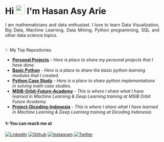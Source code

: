 

# Hi <img src="https://github.com/TheDudeThatCode/TheDudeThatCode/blob/master/Assets/Hi.gif" width="29px"> I'm Hasan Asy Arie

<p align="justify">
  I am mathematicians and data enthusiast. I love to learn Data Visualization, Big Data, Machine Learning, Data Mining, Python programming, SQL and other data science topics.
</p>

<br> 
✨ My Top Repositories


- [**Personal Projects**](https://github.com/hasanasyarie/Personal-Project) - *Here is place to share my personal projects that I have done.*
- [**Basic Python**](https://github.com/hasanasyarie/Basic-Python) - *Here is a place to share the basic python learning modules that I created.*
- [**Python Case Study**](https://github.com/hasanasyarie/Python-Case-Study) - *Here is a place to share python implementations in solving math case studies.*
- [**MSIB-Orbit-Future-Academy**](https://github.com/hasanasyarie/MSIB-Orbit-Future-Academy) - *This is where I share what I have learned in Machine Learning & Deep Learning training at MSIB Orbit Future Academy.*
- [**Project-Dicoding-Indonesia**](https://github.com/hasanasyarie/Project-Dicoding-Indonesia) - *This is where I share what I have learned in Machine Learning & Deep Learning training at Dicoding Indonesia.*

#### ✨ You can reach me at
<p>
  <a href="https://www.linkedin.com/in/hasan-asy-arie-82b0401b9/" target="_blank"><img alt="LinkedIn" src="https://img.shields.io/badge/linkedin-%230077B5.svg?&style=for-the-badge&logo=linkedin&logoColor=white" /></a>
  <a href="https://github.com/hasanasyarie" target="_blank"><img alt="Github" src="https://img.shields.io/badge/GitHub-%2312100E.svg?&style=for-the-badge&logo=Github&logoColor=white" /></a>
  <a href="https://www.instagram.com/arieasyhasan/" target="_blank"><img alt="Instagram" src="https://img.shields.io/badge/instagram-%23f21d37.svg?&style=for-the-badge&logo=instagram&logoColor=white" /></a>
  <a href="https://twitter.com/arieasyhasan" target="_blank"><img alt="Twitter" src="https://img.shields.io/badge/twitter-%231da1f2.svg?&style=for-the-badge&logo=twitter&logoColor=white" /></a>
</p>
